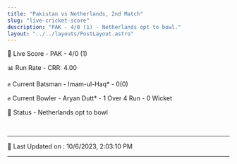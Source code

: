 ```yaml
---
title: "Pakistan vs Netherlands, 2nd Match"
slug: "live-cricket-score"
description: "PAK - 4/0 (1) - Netherlands opt to bowl."
layout: "../../layouts/PostLayout.astro"
---
```


🔴 Live Score - PAK - 4/0 (1)  

📊 Run Rate - CRR: 4.00  

✊ Current Batsman - Imam-ul-Haq* - 0(0)  

✊ Current Bowler - Aryan Dutt* - 1 Over 4 Run - 0 Wicket  

📑 Status - Netherlands opt to bowl

<br />

***

📝 Last Updated on : 10/6/2023, 2:03:10 PM

***

